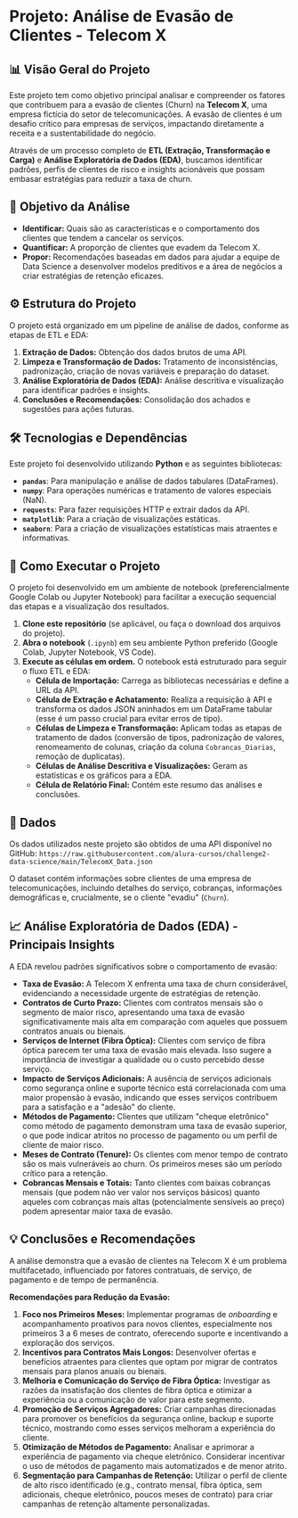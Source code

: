# Projeto: Análise de Evasão de Clientes - Telecom X

## 📊 Visão Geral do Projeto

Este projeto tem como objetivo principal analisar e compreender os fatores que contribuem para a evasão de clientes (Churn) na **Telecom X**, uma empresa fictícia do setor de telecomunicações. A evasão de clientes é um desafio crítico para empresas de serviços, impactando diretamente a receita e a sustentabilidade do negócio.

Através de um processo completo de **ETL (Extração, Transformação e Carga)** e **Análise Exploratória de Dados (EDA)**, buscamos identificar padrões, perfis de clientes de risco e insights acionáveis que possam embasar estratégias para reduzir a taxa de churn.

## 🎯 Objetivo da Análise

  * **Identificar:** Quais são as características e o comportamento dos clientes que tendem a cancelar os serviços.
  * **Quantificar:** A proporção de clientes que evadem da Telecom X.
  * **Propor:** Recomendações baseadas em dados para ajudar a equipe de Data Science a desenvolver modelos preditivos e a área de negócios a criar estratégias de retenção eficazes.

## ⚙️ Estrutura do Projeto

O projeto está organizado em um pipeline de análise de dados, conforme as etapas de ETL e EDA:

1.  **Extração de Dados:** Obtenção dos dados brutos de uma API.
2.  **Limpeza e Transformação de Dados:** Tratamento de inconsistências, padronização, criação de novas variáveis e preparação do dataset.
3.  **Análise Exploratória de Dados (EDA):** Análise descritiva e visualização para identificar padrões e insights.
4.  **Conclusões e Recomendações:** Consolidação dos achados e sugestões para ações futuras.

## 🛠️ Tecnologias e Dependências

Este projeto foi desenvolvido utilizando **Python** e as seguintes bibliotecas:

  * **`pandas`**: Para manipulação e análise de dados tabulares (DataFrames).
  * **`numpy`**: Para operações numéricas e tratamento de valores especiais (NaN).
  * **`requests`**: Para fazer requisições HTTP e extrair dados da API.
  * **`matplotlib`**: Para a criação de visualizações estáticas.
  * **`seaborn`**: Para a criação de visualizações estatísticas mais atraentes e informativas.

## 🚀 Como Executar o Projeto

O projeto foi desenvolvido em um ambiente de notebook (preferencialmente Google Colab ou Jupyter Notebook) para facilitar a execução sequencial das etapas e a visualização dos resultados.

1.  **Clone este repositório** (se aplicável, ou faça o download dos arquivos do projeto).
2.  **Abra o notebook** (`.ipynb`) em seu ambiente Python preferido (Google Colab, Jupyter Notebook, VS Code).
3.  **Execute as células em ordem.** O notebook está estruturado para seguir o fluxo ETL e EDA:
      * **Célula de Importação:** Carrega as bibliotecas necessárias e define a URL da API.
      * **Célula de Extração e Achatamento:** Realiza a requisição à API e transforma os dados JSON aninhados em um DataFrame tabular (esse é um passo crucial para evitar erros de tipo).
      * **Células de Limpeza e Transformação:** Aplicam todas as etapas de tratamento de dados (conversão de tipos, padronização de valores, renomeamento de colunas, criação da coluna `Cobrancas_Diarias`, remoção de duplicatas).
      * **Células de Análise Descritiva e Visualizações:** Geram as estatísticas e os gráficos para a EDA.
      * **Célula de Relatório Final:** Contém este resumo das análises e conclusões.

## 📂 Dados

Os dados utilizados neste projeto são obtidos de uma API disponível no GitHub:
`https://raw.githubusercontent.com/alura-cursos/challenge2-data-science/main/TelecomX_Data.json`

O dataset contém informações sobre clientes de uma empresa de telecomunicações, incluindo detalhes do serviço, cobranças, informações demográficas e, crucialmente, se o cliente "evadiu" (`Churn`).

## 📈 Análise Exploratória de Dados (EDA) - Principais Insights

A EDA revelou padrões significativos sobre o comportamento de evasão:

  * **Taxa de Evasão:** A Telecom X enfrenta uma taxa de churn considerável, evidenciando a necessidade urgente de estratégias de retenção.
  * **Contratos de Curto Prazo:** Clientes com contratos mensais são o segmento de maior risco, apresentando uma taxa de evasão significativamente mais alta em comparação com aqueles que possuem contratos anuais ou bienais.
  * **Serviços de Internet (Fibra Óptica):** Clientes com serviço de fibra óptica parecem ter uma taxa de evasão mais elevada. Isso sugere a importância de investigar a qualidade ou o custo percebido desse serviço.
  * **Impacto de Serviços Adicionais:** A ausência de serviços adicionais como segurança online e suporte técnico está correlacionada com uma maior propensão à evasão, indicando que esses serviços contribuem para a satisfação e a "adesão" do cliente.
  * **Métodos de Pagamento:** Clientes que utilizam "cheque eletrônico" como método de pagamento demonstram uma taxa de evasão superior, o que pode indicar atritos no processo de pagamento ou um perfil de cliente de maior risco.
  * **Meses de Contrato (Tenure):** Os clientes com menor tempo de contrato são os mais vulneráveis ao churn. Os primeiros meses são um período crítico para a retenção.
  * **Cobrancas Mensais e Totais:** Tanto clientes com baixas cobranças mensais (que podem não ver valor nos serviços básicos) quanto aqueles com cobranças mais altas (potencialmente sensíveis ao preço) podem apresentar maior taxa de evasão.

## 💡 Conclusões e Recomendações

A análise demonstra que a evasão de clientes na Telecom X é um problema multifacetado, influenciado por fatores contratuais, de serviço, de pagamento e de tempo de permanência.

**Recomendações para Redução da Evasão:**

1.  **Foco nos Primeiros Meses:** Implementar programas de *onboarding* e acompanhamento proativos para novos clientes, especialmente nos primeiros 3 a 6 meses de contrato, oferecendo suporte e incentivando a exploração dos serviços.
2.  **Incentivos para Contratos Mais Longos:** Desenvolver ofertas e benefícios atraentes para clientes que optam por migrar de contratos mensais para planos anuais ou bienais.
3.  **Melhoria e Comunicação do Serviço de Fibra Óptica:** Investigar as razões da insatisfação dos clientes de fibra óptica e otimizar a experiência ou a comunicação de valor para este segmento.
4.  **Promoção de Serviços Agregadores:** Criar campanhas direcionadas para promover os benefícios da segurança online, backup e suporte técnico, mostrando como esses serviços melhoram a experiência do cliente.
5.  **Otimização de Métodos de Pagamento:** Analisar e aprimorar a experiência de pagamento via cheque eletrônico. Considerar incentivar o uso de métodos de pagamento mais automatizados e de menor atrito.
6.  **Segmentação para Campanhas de Retenção:** Utilizar o perfil de cliente de alto risco identificado (e.g., contrato mensal, fibra óptica, sem adicionais, cheque eletrônico, poucos meses de contrato) para criar campanhas de retenção altamente personalizadas.
